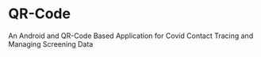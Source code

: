 # QR-Code 
An Android and QR-Code Based Application for Covid Contact Tracing and Managing Screening Data
